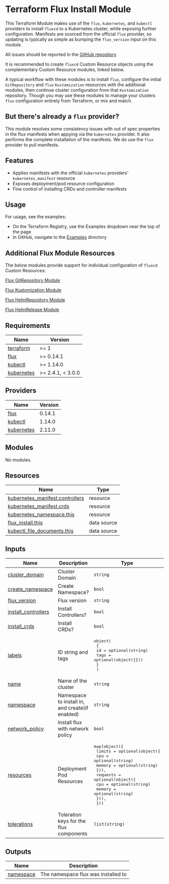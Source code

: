 # Terraform Flux Install Module

This Terraform Module makes use of the `flux`, `kubernetes`, and `kubectl` providers to install `fluxcd` to a Kubernetes cluster, while exposing further configuration. Manifests are sourced from the official `flux` provider, so updating is typically as simple as bumping the `flux_version` input on this module.

All issues should be reported in the [GitHub repository](https://github.com/skyfjell/terraform-flux-install/issues)

It is recommended to create `fluxcd` Custom Resource objects using the complementary Custom Resource modules, linked below.

A typical workflow with these modules is to install `flux`, configure the initial `GitRepository` and `flux` `Kustomization` resources with the additional modules, then continue cluster configuration from that `Kustomization` repository. Though you may use these modules to manage your clusters `flux` configuration entirely from Terraform, or mix and match.

## But there's already a `flux` provider?

This module resolves some consistency issues with out of spec properties in the flux manifests when appying via the `kubernetes` provider. It also performs the complete installation of the manifests. We do use the `flux` provider to pull manifests.

## Features

- Applies manifests with the official `kubernetes` providers' `kubernetes_manifest` resource
- Exposes deployment/pod resource configuration
- Fine control of installing CRDs and controller manifests

## Usage

For usage, see the examples:

- On the Terraform Registry, use the Examples dropdown near the top of the page
- In GitHub, navigate to the [Examples](examples/) directory

## Additional Flux Module Resources

The below modules provide support for individual configuration of `fluxcd` Custom Resources:

[Flux GitRepository Module](https://registry.terraform.io/modules/skyfjell/git-repository/flux/latest)

[Flux Kustomization Module](https://registry.terraform.io/modules/skyfjell/kustomization/flux/latest)

[Flux HelmRepository Module](https://registry.terraform.io/modules/skyfjell/helm-repository/flux/latest)

[Flux HelmRelease Module](https://registry.terraform.io/modules/skyfjell/helm-release/flux/latest)

<!-- BEGIN_TF_DOCS -->

## Requirements

| Name                                                                        | Version           |
| --------------------------------------------------------------------------- | ----------------- |
| <a name="requirement_terraform"></a> [terraform](#requirement_terraform)    | >= 1              |
| <a name="requirement_flux"></a> [flux](#requirement_flux)                   | >= 0.14.1         |
| <a name="requirement_kubectl"></a> [kubectl](#requirement_kubectl)          | >= 1.14.0         |
| <a name="requirement_kubernetes"></a> [kubernetes](#requirement_kubernetes) | >= 2.4.1, < 3.0.0 |

## Providers

| Name                                                                  | Version |
| --------------------------------------------------------------------- | ------- |
| <a name="provider_flux"></a> [flux](#provider_flux)                   | 0.14.1  |
| <a name="provider_kubectl"></a> [kubectl](#provider_kubectl)          | 1.14.0  |
| <a name="provider_kubernetes"></a> [kubernetes](#provider_kubernetes) | 2.11.0  |

## Modules

No modules.

## Resources

| Name                                                                                                                               | Type        |
| ---------------------------------------------------------------------------------------------------------------------------------- | ----------- |
| [kubernetes_manifest.controllers](https://registry.terraform.io/providers/hashicorp/kubernetes/latest/docs/resources/manifest)     | resource    |
| [kubernetes_manifest.crds](https://registry.terraform.io/providers/hashicorp/kubernetes/latest/docs/resources/manifest)            | resource    |
| [kubernetes_namespace.this](https://registry.terraform.io/providers/hashicorp/kubernetes/latest/docs/resources/namespace)          | resource    |
| [flux_install.this](https://registry.terraform.io/providers/fluxcd/flux/latest/docs/data-sources/install)                          | data source |
| [kubectl_file_documents.this](https://registry.terraform.io/providers/gavinbunney/kubectl/latest/docs/data-sources/file_documents) | data source |

## Inputs

| Name                                                                                       | Description                                     | Type                                                                                                                                                                                                                                | Default           | Required |
| ------------------------------------------------------------------------------------------ | ----------------------------------------------- | ----------------------------------------------------------------------------------------------------------------------------------------------------------------------------------------------------------------------------------- | ----------------- | :------: |
| <a name="input_cluster_domain"></a> [cluster_domain](#input_cluster_domain)                | Cluster Domain                                  | `string`                                                                                                                                                                                                                            | `"cluster.local"` |    no    |
| <a name="input_create_namespace"></a> [create_namespace](#input_create_namespace)          | Create Namespace?                               | `bool`                                                                                                                                                                                                                              | `true`            |    no    |
| <a name="input_flux_version"></a> [flux_version](#input_flux_version)                      | Flux version                                    | `string`                                                                                                                                                                                                                            | `"v0.30.2"`       |    no    |
| <a name="input_install_controllers"></a> [install_controllers](#input_install_controllers) | Install Controllers?                            | `bool`                                                                                                                                                                                                                              | `true`            |    no    |
| <a name="input_install_crds"></a> [install_crds](#input_install_crds)                      | Install CRDs?                                   | `bool`                                                                                                                                                                                                                              | `true`            |    no    |
| <a name="input_labels"></a> [labels](#input_labels)                                        | ID string and tags                              | <pre>object(<br> {<br> id = optional(string)<br> tags = optional(object({}))<br> }<br> )</pre>                                                                                                                                      | `{}`              |    no    |
| <a name="input_name"></a> [name](#input_name)                                              | Name of the cluster                             | `string`                                                                                                                                                                                                                            | `"default"`       |    no    |
| <a name="input_namespace"></a> [namespace](#input_namespace)                               | Namespace to install in, and create(if enabled) | `string`                                                                                                                                                                                                                            | `"flux-system"`   |    no    |
| <a name="input_network_policy"></a> [network_policy](#input_network_policy)                | Install flux with network policy                | `bool`                                                                                                                                                                                                                              | `true`            |    no    |
| <a name="input_resources"></a> [resources](#input_resources)                               | Deployment Pod Resources                        | <pre>map(object({<br> limits = optional(object({<br> cpu = optional(string)<br> memory = optional(string)<br> })),<br> requests = optional(object({<br> cpu = optional(string)<br> memory = optional(string)<br> })),<br> }))</pre> | `{}`              |    no    |
| <a name="input_tolerations"></a> [tolerations](#input_tolerations)                         | Toleration keys for the flux components         | `list(string)`                                                                                                                                                                                                                      | `[]`              |    no    |

## Outputs

| Name                                                           | Description                         |
| -------------------------------------------------------------- | ----------------------------------- |
| <a name="output_namespace"></a> [namespace](#output_namespace) | The namespace flux was installed to |

<!-- END_TF_DOCS -->
